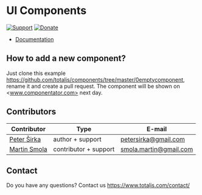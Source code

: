 # UI Components

[![Support](https://www.totaljs.com/img/button-support.png)](https://www.totaljs.com/support/) [![Donate](https://www.totaljs.com/img/button-donate.png)](https://www.totaljs.com/#make-a-donation)

- [Documentation](https://wiki.totaljs.com/jcomponent/)

## How to add a new component?

Just clone this example <https://github.com/totaljs/components/tree/master/0emptycomponent>, rename it and create a pull request. The component will be shown on <www.componentator.com> next day.

## Contributors

| Contributor | Type | E-mail |
|-------------|------|--------|
| [Peter Širka](https://github.com/petersirka) | author + support | <petersirka@gmail.com> |
| [Martin Smola](https://github.com/molda) | contributor + support | <smola.martin@gmail.com> |

## Contact

Do you have any questions? Contact us <https://www.totaljs.com/contact/>

[license-image]: https://img.shields.io/badge/license-MIT-blue.svg?style=flat
[license-url]: license.txt
